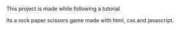 This project is made while following a tutorial

Its a rock paper scissors game made with html, css and javascript.
